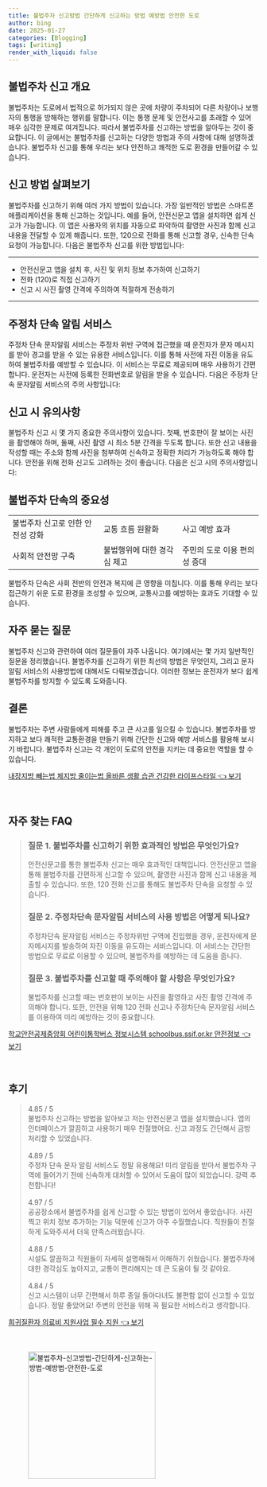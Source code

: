 ```yaml
---
title: 불법주차 신고방법 간단하게 신고하는 방법 예방법 안전한 도로
author: bing
date: 2025-01-27
categories: [Blogging]
tags: [writing]
render_with_liquid: false
---
```



<h2 id='불법주차 신고 개요'>불법주차 신고 개요</h2>

<p>불법주차는 도로에서 법적으로 허가되지 않은 곳에 차량이 주차되어 다른 차량이나 보행자의 통행을 방해하는 행위를 말합니다. 이는 통행 문제 및 안전사고를 초래할 수 있어 매우 심각한 문제로 여겨집니다. 따라서 불법주차를 신고하는 방법을 알아두는 것이 중요합니다. 이 글에서는 불법주차를 신고하는 다양한 방법과 주의 사항에 대해 설명하겠습니다. 불법주차 신고를 통해 우리는 보다 안전하고 쾌적한 도로 환경을 만들어갈 수 있습니다.</p>

<h2 id='신고 방법 살펴보기'>신고 방법 살펴보기</h2>

<p>불법주차를 신고하기 위해 여러 가지 방법이 있습니다. 가장 일반적인 방법은 스마트폰 애플리케이션을 통해 신고하는 것입니다. 예를 들어, 안전신문고 앱을 설치하면 쉽게 신고가 가능합니다. 이 앱은 사용자의 위치를 자동으로 파악하여 촬영한 사진과 함께 신고 내용을 전달할 수 있게 해줍니다. 또한, 120으로 전화를 통해 신고할 경우, 신속한 단속 요청이 가능합니다. 다음은 불법주차 신고를 위한 방법입니다:</p>

<hr />

<ul>
    <li>안전신문고 앱을 설치 후, 사진 및 위치 정보 추가하여 신고하기</li>
    <li>전화 (120)로 직접 신고하기</li>
    <li>신고 시 사진 촬영 간격에 주의하여 적절하게 전송하기</li>
</ul>

<hr />

<h2 id='주정차 단속 알림 서비스'>주정차 단속 알림 서비스</h2>

<p>주정차 단속 문자알림 서비스는 주정차 위반 구역에 접근했을 때 운전자가 문자 메시지를 받아 경고를 받을 수 있는 유용한 서비스입니다. 이를 통해 사전에 자진 이동을 유도하여 불법주차를 예방할 수 있습니다. 이 서비스는 무료로 제공되며 매우 사용하기 간편합니다. 운전자는 사전에 등록한 전화번호로 알림을 받을 수 있습니다. 다음은 주정차 단속 문자알림 서비스의 주의 사항입니다:</p>

<h2 id='신고 시 유의사항'>신고 시 유의사항</h2>

<p>불법주차 신고 시 몇 가지 중요한 주의사항이 있습니다. 첫째, 번호판이 잘 보이는 사진을 촬영해야 하며, 둘째, 사진 촬영 시 최소 5분 간격을 두도록 합니다. 또한 신고 내용을 작성할 때는 주소와 함께 사진을 첨부하여 신속하고 정확한 처리가 가능하도록 해야 합니다. 안전을 위해 전화 신고도 고려하는 것이 좋습니다. 다음은 신고 시의 주의사항입니다:</p>

<h2 id='불법주차 단속의 중요성'>불법주차 단속의 중요성</h2>

<table>
    <tr>
        <td>불법주차 신고로 인한 안전성 강화</td>
        <td>교통 흐름 원활화</td>
        <td>사고 예방 효과</td>
    </tr>
    <tr>
        <td>사회적 안전망 구축</td>
        <td>불법행위에 대한 경각심 제고</td>
        <td>주민의 도로 이용 편의성 증대</td>
    </tr>
</table>

<p>불법주차 단속은 사회 전반의 안전과 복지에 큰 영향을 미칩니다. 이를 통해 우리는 보다 접근하기 쉬운 도로 환경을 조성할 수 있으며, 교통사고를 예방하는 효과도 기대할 수 있습니다.</p>

<h2 id='자주 묻는 질문'>자주 묻는 질문</h2>

<p>불법주차 신고와 관련하여 여러 질문들이 자주 나옵니다. 여기에서는 몇 가지 일반적인 질문을 정리했습니다. 불법주차를 신고하기 위한 최선의 방법은 무엇인지, 그리고 문자알림 서비스의 사용방법에 대해서도 다뤄보겠습니다. 이러한 정보는 운전자가 보다 쉽게 불법주차를 방지할 수 있도록 도와줍니다.</p>

<h2 id='결론'>결론</h2>

<p>불법주차는 주변 사람들에게 피해를 주고 큰 사고를 일으킬 수 있습니다. 불법주차를 방지하고 보다 쾌적한 교통환경을 만들기 위해 간단한 신고와 예방 서비스를 활용해 보시기 바랍니다. 불법주차 신고는 각 개인이 도로의 안전을 지키는 데 중요한 역할을 할 수 있습니다.</p>


<p><a class="click-button" title="내장지방 빼는법 체지방 줄이는법 올바른 생활 습관 건강한 라이프스타일" href="https://afficreate.github.io/posts/%EB%82%B4%EC%9E%A5%EC%A7%80%EB%B0%A9-%EB%B9%BC%EB%8A%94%EB%B2%95-%EC%B2%B4%EC%A7%80%EB%B0%A9-%EC%A4%84%EC%9D%B4%EB%8A%94%EB%B2%95-%EC%98%AC%EB%B0%94%EB%A5%B8-%EC%83%9D%ED%99%9C-%EC%8A%B5%EA%B4%80-%EA%B1%B4%EA%B0%95%ED%95%9C-%EB%9D%BC%EC%9D%B4%ED%94%84%EC%8A%A4%ED%83%80%EC%9D%BC/" rel="dofollow">내장지방 빼는법 체지방 줄이는법 올바른 생활 습관 건강한 라이프스타일 👈 보기</a></p><br>
<h2 id='자주_찾는_FAQ'>자주 찾는 FAQ</h2>
<div itemscope="" itemtype="https://schema.org/FAQPage"> 
<blockquote> 
<div itemscope="" itemprop="mainEntity" itemtype="https://schema.org/Question"> 
<h3 itemprop="name">질문 1. 불법주차를 신고하기 위한 효과적인 방법은 무엇인가요?</h3> 
<div itemscope="" itemprop="acceptedAnswer" itemtype="https://schema.org/Answer"> 
<span itemprop="text"> 
<p>안전신문고를 통한 불법주차 신고는 매우 효과적인 대책입니다. 안전신문고 앱을 통해 불법주차를 간편하게 신고할 수 있으며, 촬영한 사진과 함께 신고 내용을 제출할 수 있습니다. 또한, 120 전화 신고를 통해도 불법주차 단속을 요청할 수 있습니다.</p> 
</span> 
</div> 
</div> 

<div itemscope="" itemprop="mainEntity" itemtype="https://schema.org/Question"> 
<h3 itemprop="name">질문 2. 주정차단속 문자알림 서비스의 사용 방법은 어떻게 되나요?</h3> 
<div itemscope="" itemprop="acceptedAnswer" itemtype="https://schema.org/Answer"> 
<span itemprop="text"> 
<p>주정차단속 문자알림 서비스는 주정차위반 구역에 진입했을 경우, 운전자에게 문자메시지를 발송하여 자진 이동을 유도하는 서비스입니다. 이 서비스는 간단한 방법으로 무료로 이용할 수 있으며, 불법주차를 예방하는 데 도움을 줍니다.</p> 
</span> 
</div> 
</div> 

<div itemscope="" itemprop="mainEntity" itemtype="https://schema.org/Question"> 
<h3 itemprop="name">질문 3. 불법주차를 신고할 때 주의해야 할 사항은 무엇인가요?</h3> 
<div itemscope="" itemprop="acceptedAnswer" itemtype="https://schema.org/Answer"> 
<span itemprop="text"> 
<p>불법주차를 신고할 때는 번호판이 보이는 사진을 촬영하고 사진 촬영 간격에 주의해야 합니다. 또한, 안전을 위해 120 전화 신고나 주정차단속 문자알림 서비스를 이용하여 미리 예방하는 것이 중요합니다.</p> 
</span> 
</div> 
</div> 
</blockquote> 
</div>
<p><a class="click-button" title="학교안전공제중앙회 어린이통학버스 정보시스템 schoolbus.ssif.or.kr 안전정보" href="https://afficreate.github.io/posts/%ED%95%99%EA%B5%90%EC%95%88%EC%A0%84%EA%B3%B5%EC%A0%9C%EC%A4%91%EC%95%99%ED%9A%8C-%EC%96%B4%EB%A6%B0%EC%9D%B4%ED%86%B5%ED%95%99%EB%B2%84%EC%8A%A4-%EC%A0%95%EB%B3%B4%EC%8B%9C%EC%8A%A4%ED%85%9C-schoolbus.ssif.or.kr-%EC%95%88%EC%A0%84%EC%A0%95%EB%B3%B4/" rel="dofollow">학교안전공제중앙회 어린이통학버스 정보시스템 schoolbus.ssif.or.kr 안전정보 👈 보기</a></p><br>
<h2 id='후기'>후기</h2>
<div itemscope itemtype="https://schema.org/Product">
  <blockquote>
  <div itemprop="review" itemscope itemtype="https://schema.org/Review">
      <div itemprop="reviewRating" itemscope itemtype="https://schema.org/Rating"> <span itemprop="ratingValue">4.85</span> / <span itemprop="bestRating">5</span> </div>
      <span itemprop="reviewBody">불법주차 신고하는 방법을 알아보고 저는 안전신문고 앱을 설치했습니다. 앱의 인터페이스가 깔끔하고 사용하기 매우 친절했어요. 신고 과정도 간단해서 금방 처리할 수 있었습니다.</span>
  </div>
  <br>
  <div itemprop="review" itemscope itemtype="https://schema.org/Review">
      <div itemprop="reviewRating" itemscope itemtype="https://schema.org/Rating"> <span itemprop="ratingValue">4.89</span> / <span itemprop="bestRating">5</span> </div>
      <span itemprop="reviewBody">주정차 단속 문자 알림 서비스도 정말 유용해요! 미리 알림을 받아서 불법주차 구역에 들어가기 전에 신속하게 대처할 수 있어서 도움이 많이 되었습니다. 강력 추천합니다!</span>
  </div>
  <br>
  <div itemprop="review" itemscope itemtype="https://schema.org/Review">
      <div itemprop="reviewRating" itemscope itemtype="https://schema.org/Rating"> <span itemprop="ratingValue">4.97</span> / <span itemprop="bestRating">5</span> </div>
      <span itemprop="reviewBody">공공장소에서 불법주차를 쉽게 신고할 수 있는 방법이 있어서 좋았습니다. 사진 찍고 위치 정보 추가하는 기능 덕분에 신고가 아주 수월했습니다. 직원들이 친절하게 도와주셔서 더욱 만족스러웠습니다.</span>
  </div>
  <br>
  <div itemprop="review" itemscope itemtype="https://schema.org/Review">
      <div itemprop="reviewRating" itemscope itemtype="https://schema.org/Rating"> <span itemprop="ratingValue">4.88</span> / <span itemprop="bestRating">5</span> </div>
      <span itemprop="reviewBody">시설도 깔끔하고 직원들이 자세히 설명해줘서 이해하기 쉬웠습니다. 불법주차에 대한 경각심도 높아지고, 교통이 편리해지는 데 큰 도움이 될 것 같아요.</span>
  </div>
  <br>
  <div itemprop="review" itemscope itemtype="https://schema.org/Review">
      <div itemprop="reviewRating" itemscope itemtype="https://schema.org/Rating"> <span itemprop="ratingValue">4.84</span> / <span itemprop="bestRating">5</span> </div>
      <span itemprop="reviewBody">신고 시스템이 너무 간편해서 하루 종일 돌아다녀도 불편함 없이 신고할 수 있었습니다. 정말 좋았어요! 주변의 안전을 위해 꼭 필요한 서비스라고 생각합니다.</span>
  </div>
  </blockquote>
</div>
<p><a class="click-button" title="희귀질환자 의료비 지원사업 필수 지원" href="https://afficreate.github.io/posts/%ED%9D%AC%EA%B7%80%EC%A7%88%ED%99%98%EC%9E%90-%EC%9D%98%EB%A3%8C%EB%B9%84-%EC%A7%80%EC%9B%90%EC%82%AC%EC%97%85-%ED%95%84%EC%88%98-%EC%A7%80%EC%9B%90/" rel="dofollow">희귀질환자 의료비 지원사업 필수 지원 👈 보기</a></p><br>
<figure class="image"><img src="https://afficreate.github.io/assets/img/thumbnail/불법주차-신고방법-간단하게-신고하는-방법-예방법-안전한-도로.webp" alt="불법주차-신고방법-간단하게-신고하는-방법-예방법-안전한-도로" width="256" height="256"></figure>